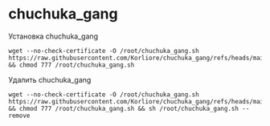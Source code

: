 # chuchuka_gang

Установка chuchuka_gang

```
wget --no-check-certificate -O /root/chuchuka_gang.sh https://raw.githubusercontent.com/Korliore/chuchuka_gang/refs/heads/main/chuchuka_gang.sh && chmod 777 /root/chuchuka_gang.sh
```

Удалить chuchuka_gang
```
wget --no-check-certificate -O /root/chuchuka_gang.sh https://raw.githubusercontent.com/Korliore/chuchuka_gang/refs/heads/main/chuchuka_gang.sh && chmod 777 /root/chuchuka_gang.sh && sh /root/chuchuka_gang.sh --remove
```

